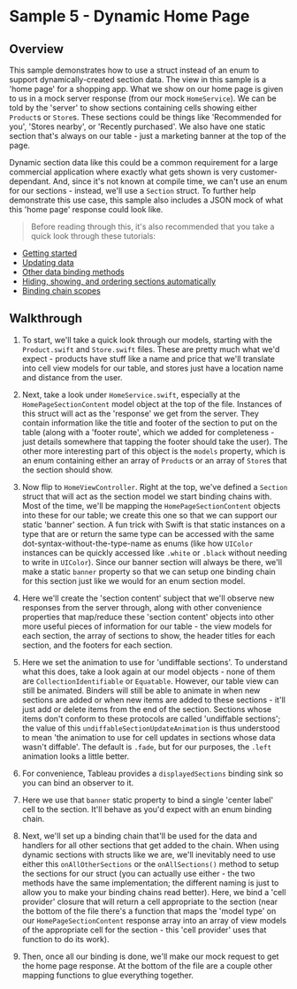 #  Sample 5 - Dynamic Home Page

## Overview

This sample demonstrates how to use a struct instead of an enum to support dynamically-created section data. The view in this sample is a
'home page' for a shopping app. What we show on our home page is given to us in a mock server response (from our mock `HomeService`).
We can be told by the 'server' to show sections containing cells showing either `Product`s or `Store`s. These sections could be things like 
'Recommended for you', 'Stores nearby', or 'Recently purchased'. We also have one static section that's always on our table - just a marketing
banner at the top of the page. 

Dynamic section data like this could be a common requirement for a large commercial application where exactly what gets shown is very
customer-dependant. And, since it's not known at compile time, we can't use an enum for our sections - instead, we'll use a `Section` struct.
To further help demonstrate this use case, this sample also includes a JSON mock of what this 'home page' response could look like.

> Before reading through this, it's also recommended that you take a quick look through these tutorials:
- [Getting started](../../Documentation/1-GettingStarted.md)
- [Updating data](../../Documentation/2-UpdatingData.md)
- [Other data binding methods](../../Documentation/3-DataBindingMethods.md)
- [Hiding, showing, and ordering sections automatically](../../Documentation/5-SectionDisplayBehaviour.md)
- [Binding chain scopes](../../Documentation/6-AdvancedBindingChains.md)

## Walkthrough

1. To start, we'll take a quick look through our models, starting with the `Product.swift` and `Store.swift` files. These are pretty much 
what we'd expect - products have stuff like a name and price that we'll translate into cell view models for our table, and stores just have a
location name and distance from the user.

2. Next, take a look under `HomeService.swift`, especially at the `HomePageSectionContent` model object at the top of the file. Instances 
of this struct will act as the 'response' we get from the server. They contain information like the title and footer of the section to put on the 
table (along with a 'footer route', which we added for completeness - just details somewhere that tapping the footer should take the user). The
other more interesting part of this object is the `models` property, which is an enum containing either an array of `Product`s or an array of 
`Store`s that the section should show.

3. Now flip to `HomeViewController`. Right at the top, we've defined a `Section` struct that will act as the section model we start binding 
chains with. Most of the time, we'll be mapping the `HomePageSectionContent` objects into these for our table; we create this one so that 
we can support our static 'banner' section. A fun trick with Swift is that static instances on a type that are or return the same type can be
accessed with the same dot-syntax-without-the-type-name as enums (like how `UIColor` instances can be quickly accessed like `.white` or
`.black` without needing to write in `UIColor`). Since our banner section will always be there, we'll make a static `banner` property so that
we can setup one binding chain for this section just like we would for an enum section model.

4. Here we'll create the 'section content' subject that we'll observe new responses from the server through, along with other convenience
properties that map/reduce these 'section content' objects into other more useful pieces of information for our table - the view models for 
each section, the array of sections to show, the header titles for each section, and the footers for each section.

5. Here we set the animation to use for 'undiffable sections'. To understand what this does, take a look again at our model objects - none of 
them are `CollectionIdentifiable` or `Equatable`. However, our table view can still be animated. Binders will still be able to animate in
when new sections are added or when new items are added to these sections - it'll just add or delete items from the end of the section.
Sections whose items don't conform to these protocols are called 'undiffable sections'; the value of this 
`undiffableSectionUpdateAnimation` is thus understood to mean 'the animation to use for cell updates in sections whose data wasn't
diffable'. The default is `.fade`, but for our purposes, the `.left` animation looks a little better.

6. For convenience, Tableau provides a `displayedSections` binding sink so you can bind an observer to it.

7. Here we use that `banner` static property to bind a single 'center label' cell to the section. It'll behave as you'd expect with an enum binding
chain.

8. Next, we'll set up a binding chain that'll be used for the data and handlers for all other sections that get added to the chain. When using
dynamic sections with structs like we are, we'll inevitably need to use either this `onAllOtherSections` or the `onAllSections()` method
to setup the sections for our struct (you can actually use either - the two methods have the same implementation; the different naming is just
to allow you to make your binding chains read better). Here, we bind a 'cell provider' closure that will return a cell appropriate to the section
(near the bottom of the file there's a function that maps the 'model type' on our `HomePageSectionContent` response array into an array of
view models of the appropriate cell for the section - this 'cell provider' uses that function to do its work).

9. Then, once all our binding is done, we'll make our mock request to get the home page response. At the bottom of the file are a couple other
mapping functions to glue everything together.
